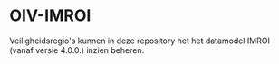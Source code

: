 # OIV-IMROI
Veiligheidsregio's kunnen in deze repository het het datamodel IMROI (vanaf versie 4.0.0.) inzien beheren.
